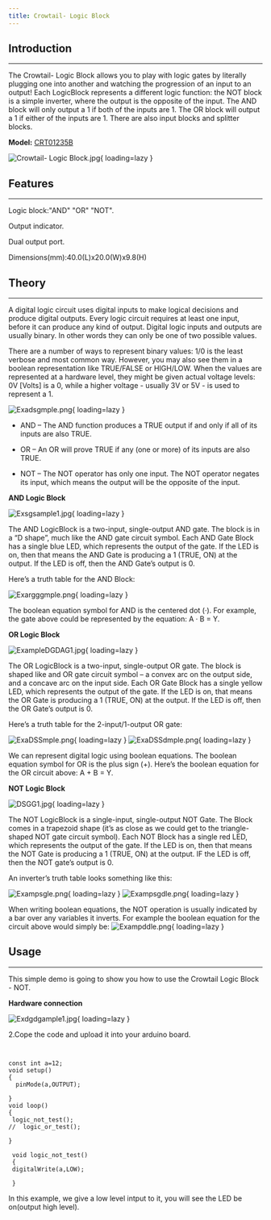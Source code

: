 ```yaml
---
title: Crowtail- Logic Block
---
```


## **Introduction**
----------------

The Crowtail- Logic Block allows you to play with logic gates by literally plugging one into another and watching the progression of an input to an output! Each LogicBlock represents a different logic function: the NOT block is a simple inverter, where the output is the opposite of the input. The AND block will only output a 1 if both of the inputs are 1. The OR block will output a 1 if either of the inputs are 1. There are also input blocks and splitter blocks.

**Model:** [CRT01235B](https://www.elecrow.com/catalog/product/view/id/4285/)

![Crowtail- Logic Block.jpg](https://wiki.elecrow.com/images/thumb/8/80/Crowtail-_Logic_Block.jpg/500px-Crowtail-_Logic_Block.jpg){ loading=lazy }

## **Features**
------------

Logic block:"AND" "OR" "NOT".

Output indicator.

Dual output port.

Dimensions(mm):40.0(L)x20.0(W)x9.8(H)

## **Theory**
----------

A digital logic circuit uses digital inputs to make logical decisions and produce digital outputs. Every logic circuit requires at least one input, before it can produce any kind of output. Digital logic inputs and outputs are usually binary. In other words they can only be one of two possible values.

There are a number of ways to represent binary values: 1/0 is the least verbose and most common way. However, you may also see them in a boolean representation like TRUE/FALSE or HIGH/LOW. When the values are represented at a hardware level, they might be given actual voltage levels: 0V \[Volts\] is a 0, while a higher voltage - usually 3V or 5V - is used to represent a 1.

![Exadsgmple.png](https://wiki.elecrow.com/images/c/ce/Exadsgmple.png){ loading=lazy }

- AND – The AND function produces a TRUE output if and only if all of its inputs are also TRUE.

- OR – An OR will prove TRUE if any (one or more) of its inputs are also TRUE.

- NOT – The NOT operator has only one input. The NOT operator negates its input, which means the output will be the opposite of the input.

**AND Logic Block**

![Exsgsample1.jpg](https://wiki.elecrow.com/images/thumb/9/9b/Exsgsample1.jpg/350px-Exsgsample1.jpg){ loading=lazy }

The AND LogicBlock is a two-input, single-output AND gate. The block is in a “D shape”, much like the AND gate circuit symbol. Each AND Gate Block has a single blue LED, which represents the output of the gate. If the LED is on, then that means the AND Gate is producing a 1 (TRUE, ON) at the output. If the LED is off, then the AND Gate’s output is 0.

Here’s a truth table for the AND Block:

![Exargggmple.png](https://wiki.elecrow.com/images/a/a8/Exargggmple.png){ loading=lazy }

The boolean equation symbol for AND is the centered dot (·). For example, the gate above could be represented by the equation: A · B = Y.

**OR Logic Block**

![ExampleDGDAG1.jpg](https://wiki.elecrow.com/images/thumb/3/38/ExampleDGDAG1.jpg/350px-ExampleDGDAG1.jpg){ loading=lazy }

The OR LogicBlock is a two-input, single-output OR gate. The block is shaped like and OR gate circuit symbol – a convex arc on the output side, and a concave arc on the input side. Each OR Gate Block has a single yellow LED, which represents the output of the gate. If the LED is on, that means the OR Gate is producing a 1 (TRUE, ON) at the output. If the LED is off, then the OR Gate’s output is 0.

Here’s a truth table for the 2-input/1-output OR gate:

![ExaDSSmple.png](https://wiki.elecrow.com/images/2/22/ExaDSSmple.png){ loading=lazy } 
![ExaDSSdmple.png](https://wiki.elecrow.com/images/b/bb/ExaDSSdmple.png){ loading=lazy }

We can represent digital logic using boolean equations. The boolean equation symbol for OR is the plus sign (+). Here’s the boolean equation for the OR circuit above: A + B = Y.

**NOT Logic Block**

![DSGG1.jpg](https://wiki.elecrow.com/images/thumb/d/df/DSGG1.jpg/350px-DSGG1.jpg){ loading=lazy }

The NOT LogicBlock is a single-input, single-output NOT Gate. The Block comes in a trapezoid shape (it’s as close as we could get to the triangle-shaped NOT gate circuit symbol). Each NOT Block has a single red LED, which represents the output of the gate. If the LED is on, then that means the NOT Gate is producing a 1 (TRUE, ON) at the output. IF the LED is off, then the NOT gate’s output is 0.

An inverter’s truth table looks something like this:

![Exampsgle.png](https://wiki.elecrow.com/images/8/8f/Exampsgle.png){ loading=lazy } 
![Exampsgdle.png](https://wiki.elecrow.com/images/9/92/Exampsgdle.png){ loading=lazy }

When writing boolean equations, the NOT operation is usually indicated by a bar over any variables it inverts. For example the boolean equation for the circuit above would simply be:
![Exampddle.png](https://wiki.elecrow.com/images/8/84/Exampddle.png){ loading=lazy }

## **Usage**
---------

This simple demo is going to show you how to use the Crowtail Logic Block - NOT.

**Hardware connection**

![Exdgdgample1.jpg](https://wiki.elecrow.com/images/thumb/6/64/Exdgdgample1.jpg/600px-Exdgdgample1.jpg){ loading=lazy }

2.Cope the code and upload it into your arduino board.

```


const int a=12;  
void setup()
{
  pinMode(a,OUTPUT); 

}
void loop()
{
 logic_not_test();
//  logic_or_test();

}

 void logic_not_test()
 {
 digitalWrite(a,LOW); 

 }

```

In this example, we give a low level intput to it, you will see the LED be on(output high level).
